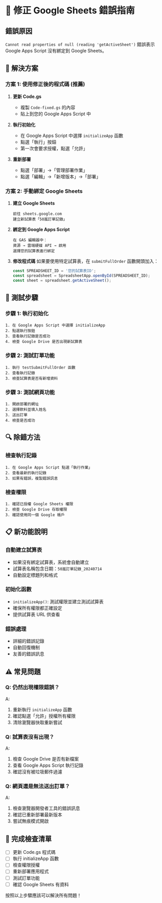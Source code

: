 # 🔧 修正 Google Sheets 錯誤指南

## 錯誤原因
`Cannot read properties of null (reading 'getActiveSheet')` 錯誤表示 Google Apps Script 沒有綁定到 Google Sheets。

## 🚀 解決方案

### 方案 1: 使用修正後的程式碼 (推薦)

1. **更新 Code.gs**
   - 複製 `Code-fixed.gs` 的內容
   - 貼上到您的 Google Apps Script 中

2. **執行初始化**
   - 在 Google Apps Script 中選擇 `initializeApp` 函數
   - 點選「執行」按鈕
   - 第一次會要求授權，點選「允許」

3. **重新部署**
   - 點選「部署」→「管理部署作業」
   - 點選「編輯」→「新增版本」→「部署」

### 方案 2: 手動綁定 Google Sheets

1. **建立 Google Sheets**
   ```
   前往 sheets.google.com
   建立新試算表「50嵐訂單記錄」
   ```

2. **綁定到 Google Apps Script**
   ```
   在 GAS 編輯器中：
   資源 → 雲端硬碟 API → 啟用
   選擇您的試算表進行綁定
   ```

3. **修改程式碼**
   如果要使用特定試算表，在 `submitFullOrder` 函數開頭加入：
   ```javascript
   const SPREADSHEET_ID = '您的試算表ID';
   const spreadsheet = SpreadsheetApp.openById(SPREADSHEET_ID);
   const sheet = spreadsheet.getActiveSheet();
   ```

## 🧪 測試步驟

### 步驟 1: 執行初始化
```
1. 在 Google Apps Script 中選擇 initializeApp
2. 點選執行按鈕
3. 查看執行記錄是否成功
4. 檢查 Google Drive 是否出現新試算表
```

### 步驟 2: 測試訂單功能
```
1. 執行 testSubmitFullOrder 函數
2. 查看執行記錄
3. 檢查試算表是否有新增資料
```

### 步驟 3: 測試網頁功能
```
1. 開啟部署的網址
2. 選擇飲料並填入姓名
3. 送出訂單
4. 檢查是否成功
```

## 🔍 除錯方法

### 檢查執行記錄
```
1. 在 Google Apps Script 點選「執行作業」
2. 查看最新的執行記錄
3. 如果有錯誤，複製錯誤訊息
```

### 檢查權限
```
1. 確認已授權 Google Sheets 權限
2. 檢查 Google Drive 存取權限
3. 確認使用同一個 Google 帳戶
```

## 📋 新功能說明

### 自動建立試算表
- 如果沒有綁定試算表，系統會自動建立
- 試算表名稱包含日期：`50嵐訂單記錄_20240714`
- 自動設定標題列和格式

### 初始化函數
- `initializeApp()`: 測試權限並建立測試試算表
- 確保所有權限都正確設定
- 提供試算表 URL 供查看

### 錯誤處理
- 詳細的錯誤記錄
- 自動回復機制
- 友善的錯誤訊息

## ⚠️ 常見問題

### Q: 仍然出現權限錯誤？
A: 
1. 重新執行 `initializeApp` 函數
2. 確認點選「允許」授權所有權限
3. 清除瀏覽器快取重新嘗試

### Q: 試算表沒有出現？
A: 
1. 檢查 Google Drive 是否有新檔案
2. 查看 Google Apps Script 執行記錄
3. 確認沒有被垃圾郵件過濾

### Q: 網頁還是無法送出訂單？
A: 
1. 檢查瀏覽器開發者工具的錯誤訊息
2. 確認已重新部署最新版本
3. 嘗試無痕模式開啟

## 🎯 完成檢查清單

- [ ] 更新 Code.gs 程式碼
- [ ] 執行 initializeApp 函數
- [ ] 檢查權限授權
- [ ] 重新部署應用程式
- [ ] 測試訂單功能
- [ ] 確認 Google Sheets 有資料

按照以上步驟應該可以解決所有問題！